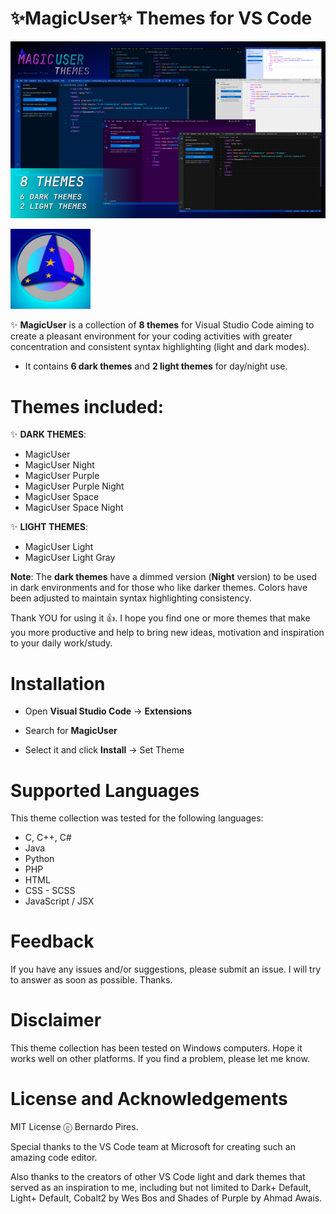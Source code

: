 # ✨**MagicUser**✨ Themes for VS Code

![MagicUser themes](https://raw.githubusercontent.com/drbap/magicuser-themes-for-vscode/main/images/magicuser_themes_for_vscode.png)


![MagicUser Themes icon](https://raw.githubusercontent.com/drbap/magicuser-themes-for-vscode/main/images/magicuser_icon_small.png)

✨ **MagicUser** is a collection of **8 themes** for Visual Studio Code aiming to create a pleasant environment for your coding activities with greater concentration and consistent syntax highlighting (light and dark modes).

- It contains **6 dark themes** and **2 light themes** for day/night use.

# Themes included:

✨ **DARK THEMES**: 
- MagicUser
- MagicUser Night
- MagicUser Purple 
- MagicUser Purple Night
- MagicUser Space 
- MagicUser Space Night

✨ **LIGHT THEMES**:
- MagicUser Light
- MagicUser Light Gray

**Note**: The **dark themes** have a dimmed version (**Night** version) to be used in dark environments and for those who like darker themes. Colors have been adjusted to maintain syntax highlighting consistency.

Thank YOU for using it 👍. I hope you find one or more themes that make you more productive and help to bring new ideas, motivation and inspiration to your daily work/study.

# Installation

- Open **Visual Studio Code** -> **Extensions**

- Search for **MagicUser**

- Select it and click **Install** -> Set Theme

# Supported Languages

This theme collection was tested for the following languages:
- C, C++, C#
- Java
- Python
- PHP
- HTML
- CSS - SCSS
- JavaScript / JSX

# Feedback
  
If you have any issues and/or suggestions, please submit an issue. I will try to answer as soon as possible. Thanks.

# Disclaimer

This theme collection has been tested on Windows computers. Hope it works well on other platforms. If you find a problem, please let me know.
  
# License and Acknowledgements

MIT License ⓒ Bernardo Pires.

Special thanks to the VS Code team at Microsoft for creating such an amazing code editor. 

Also thanks to the creators of other VS Code light and dark themes that served as an inspiration to me, including but not limited to Dark+ Default, Light+ Default, Cobalt2 by Wes Bos and Shades of Purple by Ahmad Awais.
